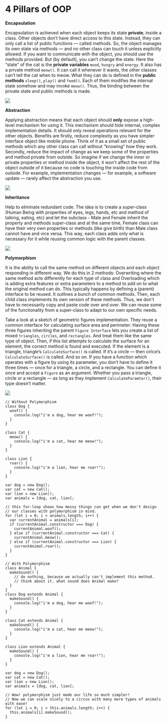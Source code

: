 # 4 Pillars of OOP

**Encapsulation**

Encapsulation is achieved when each object keeps its state **private**, inside a class. Other objects don’t have direct access to this state. Instead, they can only call a list of public functions — called methods. So, the object manages its own state via methods — and no other class can touch it unless explicitly allowed. If you want to communicate with the object, you should use the methods provided. But \(by default\), you can’t change the state. Here the “state” of the cat is the **private variables** `mood`, `hungry` and `energy`. It also has a private method `meow()`_._ It can call it whenever it wants, the other classes can’t tell the cat when to meow. What they can do is defined in the **public methods** `sleep()`, `play()` and `feed()`_._ Each of them modifies the internal state somehow and may invoke `meow()`_._ Thus, the binding between the private state and public methods is made.

![](../../.gitbook/assets/1%20%281%29.jpg)

**Abstraction**

Applying abstraction means that each object should **only** expose a high-level mechanism for using it. This mechanism should hide internal, complex implementation details. It should only reveal operations relevant for the other objects. Benefits are firstly, reduce complexity as you have simpler interface object like mobile phone. Think of it as a small set of public methods which any other class can call without “knowing” how they work. Secondly, reduce the impact of change as we keep some of the properties and method private from outside. So imagine if we change the inner or private properties or method inside the object, it won't affect the rest of the object outside of it because no code is touching the inside code from outside. For example, implementation changes — for example, a software update — rarely affect the abstraction you use.

![](../../.gitbook/assets/2.jpg)

**Inheritance**

Help to eliminate redundant code. The idea is to create a super-class \(Human Being with properties of eyes, legs, hands, etc and method of talking, eating, etc\) and let the subclass - Male and Female inherit the property and methods super-class and at the same time, Female class can have their very own properties or methods \(like give birth\) than Male class cannot have and vice versa. This way, each class adds only what is necessary for it while reusing common logic with the parent classes.

![](../../.gitbook/assets/3.jpg)

**Polymorphism**

It is the ability to call the same method on different objects and each object responding in different way. We do this in 2 methods: Overwriting where the same method acts differently for each type of class and Overloading which is adding extra features or extra parameters to a method to add on to what the original method can do. This typically happens by defining a \(parent\) interface to be reused. It outlines a bunch of common methods. Then, each child class implements its own version of these methods. Thus, we don't have to necessarily copy and paste code over and over. We can reuse some of the functionality from a super-class to adapt to our own specific needs.

Take a look at a sketch of geometric figures implementation. They reuse a common interface for calculating surface area and perimeter: Having these three figures inheriting the parent `Figure Interface` lets you create a list of mixed `triangles`, `circles`, and `rectangles`. And treat them like the same type of object. Then, if this list attempts to calculate the surface for an element, the correct method is found and executed. If the element is a triangle, triangle’s `CalculateSurface()` is called. If it’s a circle — then cirlce’s `CalculateSurface()` is called. And so on. If you have a function which operates with a figure by using its parameter, you don’t have to define it three times — once for a triangle, a circle, and a rectangle. You can define it once and accept a `Figure` as an argument. Whether you pass a triangle, circle or a rectangle — as long as they implement `CalculateParamter()`, their type doesn’t matter.

![](../../.gitbook/assets/4.jpg)

```
// Without Polymorphism
class Dog {
  woof() {
    console.log("i'm a dog, hear me woof!");
  }
}

class Cat {
  meow() {
    console.log("i'm a cat, hear me meow!");
  }
}

class Lion {
  roar() {
    console.log("i'm a lion, hear me roar!");
  }
}

var dog = new Dog();
var cat = new Cat();
var lion = new Lion();
var animals = [dog, cat, lion];

// this for-loop shows how messy things can get when we don't design
// our classes with polymorphism in mind.
for (let i = 0; i < animals.length; i++) {
  var currentAnimal = animals[i];
  if (currentAnimal.constructor === Dog) {
    currentAnimal.woof();
  } else if (currentAnimal.constructor === Cat) {
    currentAnimal.meow();
  } else if (currentAnimal.constructor === Lion) {
    currentAnimal.roar();
  }
}
```

```
// With Polymorphism
class Animal {
  makeSound() {
    // do nothing, because we actually can't implement this method.
    // think about it. what sound does Animal make?
  }
}
class Dog extends Animal {
  makeSound() {
    console.log("i'm a dog, hear me woof!");
  }
}

class Cat extends Animal {
  makeSound() {
    console.log("i'm a cat, hear me meow!");
  }
}

class Lion extends Animal {
  makeSound() {
    console.log("i'm a lion, hear me roar!");
  }
}

var dog = new Dog();
var cat = new Cat();
var lion = new Lion();
var animals = [dog, cat, lion];

// Wow! polymorphism just made our life so much simpler!
// Now we can scale nicely to a circus with many more types of animals with ease!
for (let i = 0; i < this.animals.length; i++) {
  this.animals[i].makeSound();
}
```

